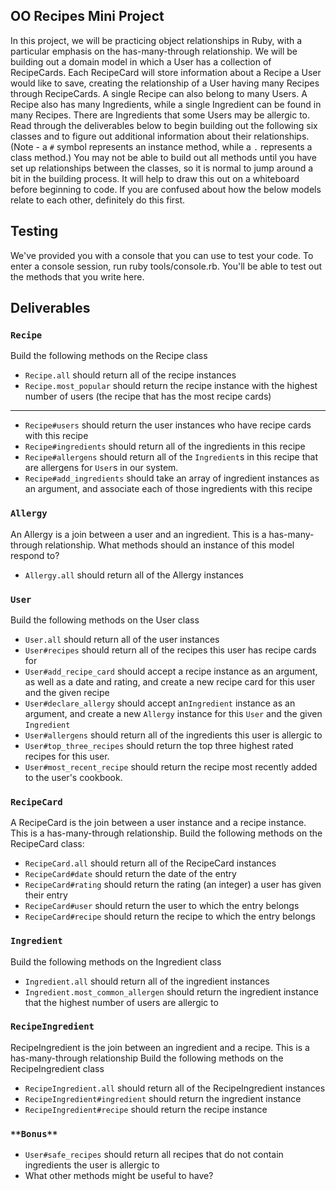 ## OO Recipes Mini Project

In this project, we will be practicing object relationships in Ruby, with a particular emphasis on the has-many-through relationship.  We will be building out a domain model in which a User has a collection of RecipeCards. Each RecipeCard will store information about a Recipe a User would like to save, creating the relationship of a User having many Recipes through RecipeCards. A single Recipe can also belong to many Users.  A Recipe also has many Ingredients, while a single Ingredient can be found in many Recipes.  There are Ingredients that some Users may be allergic to.  Read through the deliverables below to begin building out the following six classes and to figure out additional information about their relationships.  (Note - a `#` symbol represents an instance method, while a `.` represents a class method.)  You may not be able to build out all methods until you have set up relationships between the classes, so it is normal to jump around a bit in the building process. It will help to draw this out on a whiteboard before beginning to code. If you are confused about how the below models relate to each other, definitely do this first.

## Testing

We've provided you with a console that you can use to test your code. To enter a console session, run ruby tools/console.rb. You'll be able to test out the methods that you write here.

## Deliverables

### `Recipe`
Build the following methods on the Recipe class

- `Recipe.all`
should return all of the recipe instances
- `Recipe.most_popular`
should return the recipe instance with the highest number of users (the recipe that has the most recipe cards)
**************
- `Recipe#users`
should return the user instances who have recipe cards with this recipe
- `Recipe#ingredients`
should return all of the ingredients in this recipe
- `Recipe#allergens`
should return all of the `Ingredient`s in this recipe that are allergens for `User`s in our system.
- `Recipe#add_ingredients`
should take an array of ingredient instances as an argument, and associate each of those ingredients with this recipe

### `Allergy`
An Allergy is a join between a user and an ingredient.  This is a has-many-through relationship.  What methods should an instance of this model respond to?

- `Allergy.all`
should return all of the Allergy instances

### `User`
Build the following methods on the User class

- `User.all`
should return all of the user instances
- `User#recipes`
should return all of the recipes this user has recipe cards for
- `User#add_recipe_card`
should accept a recipe instance as an argument, as well as a date and rating, and create a new recipe card for this user and the given recipe
- `User#declare_allergy`
should accept an`Ingredient` instance as an argument, and create a new `Allergy` instance for this `User` and the given `Ingredient`
- `User#allergens`
should return all of the ingredients this user is allergic to
- `User#top_three_recipes`
should return the top three highest rated recipes for this user.
- `User#most_recent_recipe`
should return the recipe most recently added to the user's cookbook.

### `RecipeCard`
A RecipeCard is the join between a user instance and a recipe instance.  This is a has-many-through relationship.
Build the following methods on the RecipeCard class:  

- `RecipeCard.all`
should return all of the RecipeCard instances
- `RecipeCard#date`
should return the date of the entry
- `RecipeCard#rating`
should return the rating (an integer) a user has given their entry
- `RecipeCard#user`
should return the user to which the entry belongs
- `RecipeCard#recipe`
should return the recipe to which the entry belongs

### `Ingredient`
Build the following methods on the Ingredient class

- `Ingredient.all`
should return all of the ingredient instances
- `Ingredient.most_common_allergen`
should return the ingredient instance that the highest number of users are allergic to


### `RecipeIngredient`
RecipeIngredient is the join between an ingredient and a recipe.  This is a has-many-through relationship
Build the following methods on the RecipeIngredient class

- `RecipeIngredient.all`
should return all of the RecipeIngredient instances
- `RecipeIngredient#ingredient`
should return the ingredient instance
- `RecipeIngredient#recipe`
should return the recipe instance

### `**Bonus**`
- `User#safe_recipes`
should return all recipes that do not contain ingredients the user is allergic to
- What other methods might be useful to have?
